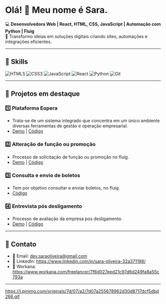 # Olá! 👋 Meu nome é Sara.

💻 **Desenvolvedora Web | React, HTML, CSS, JavaScript | Automação com Python | Fluig**  
🚀 Transformo ideias em soluções digitais criando sites, automações e integrações eficientes.

---

## 🔹 Skills
![HTML5](https://img.shields.io/badge/HTML5-E34F26?style=flat-square&logo=html5&logoColor=white)
![CSS3](https://img.shields.io/badge/CSS3-1572B6?style=flat-square&logo=css3&logoColor=white)
![JavaScript](https://img.shields.io/badge/JavaScript-F7DF1E?style=flat-square&logo=javascript&logoColor=black)
![React](https://img.shields.io/badge/React-61DAFB?style=flat-square&logo=react&logoColor=black)
![Python](https://img.shields.io/badge/Python-3776AB?style=flat-square&logo=python&logoColor=white)
![Git](https://img.shields.io/badge/Git-F05032?style=flat-square&logo=git&logoColor=white)

---

## 🔹 Projetos em destaque
### 1️⃣ Plataforma Eopera
- Trata-se de um sistema integrado que concentra em um único ambiente diversas ferramentas de gestão e operação empresarial. 
- [Demo](#) | [Código](#)

### 2️⃣ Alteração de função ou promoção
- Processo de solicitação de função ou promoção no fluig. 
- [Demo](#) | [Código](#)

### 3️⃣ Consulta e envio de boletos
- Tem por objetivo consultar e enviar boletos, no fluig.  
- [Código](#)

### 4️⃣ Entrevista pós desligamento
- Processo de avaliação da empresa pos desligamento.
- [Demo](#) | [Código](#)

---

## 🔹 Contato
- 📧 Email: dev.saraoliveira@gmail.com 
- 🔗 LinkedIn: https://www.linkedin.com/in/sara-oliveira-32a371198/
- 💬 Workana: https://www.workana.com/freelancer/7f6d027eed21c97d6d249fa8a55c793a

---

https://i.pinimg.com/originals/7d/07/a2/7d07a255678962d30d8717dcf5dbd266.gif

